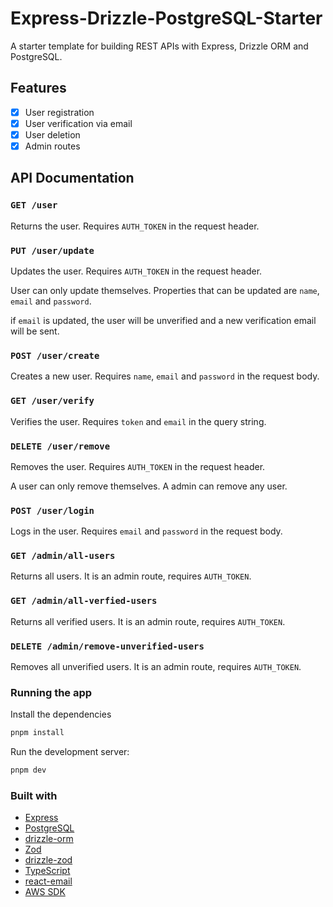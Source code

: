 # Express-Drizzle-PostgreSQL-Starter

A starter template for building REST APIs with Express, Drizzle ORM and PostgreSQL.

## Features

- [x] User registration
- [x] User verification via email
- [x] User deletion
- [x] Admin routes

## API Documentation

### `GET /user`

Returns the user. Requires `AUTH_TOKEN` in the request header.

### `PUT /user/update`

Updates the user. Requires `AUTH_TOKEN` in the request header.

User can only update themselves. Properties that can be updated are `name`, `email` and `password`.

if `email` is updated, the user will be unverified and a new verification email will be sent.

### `POST /user/create`

Creates a new user. Requires `name`, `email` and `password` in the request body.

### `GET /user/verify`

Verifies the user. Requires `token` and `email` in the query string.

### `DELETE /user/remove`

Removes the user. Requires `AUTH_TOKEN` in the request header.

A user can only remove themselves.
A admin can remove any user.

### `POST /user/login`

Logs in the user. Requires `email` and `password` in the request body.

### `GET /admin/all-users`

Returns all users. It is an admin route, requires `AUTH_TOKEN`.

### `GET /admin/all-verfied-users`

Returns all verified users. It is an admin route, requires `AUTH_TOKEN`.

### `DELETE /admin/remove-unverified-users`

Removes all unverified users. It is an admin route, requires `AUTH_TOKEN`.

### Running the app

Install the dependencies

```bash
pnpm install
```

Run the development server:

```bash
pnpm dev
```

### Built with

- [Express](https://expressjs.com/)
- [PostgreSQL](https://www.postgresql.org/)
- [drizzle-orm](https://orm.drizzle.team/)
- [Zod](https://zod.dev/)
- [drizzle-zod](https://orm.drizzle.team/docs/zod)
- [TypeScript](https://www.typescriptlang.org/)
- [react-email](https://react.email/)
- [AWS SDK](https://aws.amazon.com/sdk-for-javascript/)
